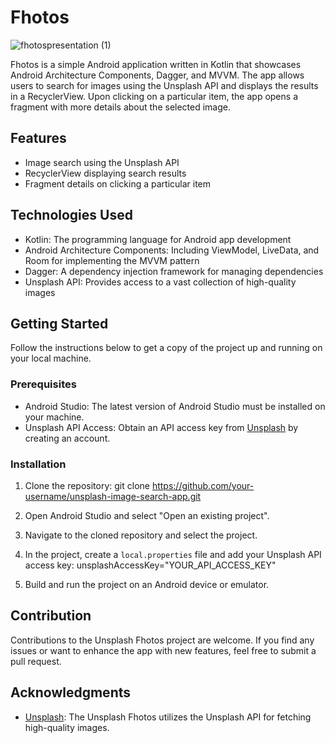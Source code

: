# Fhotos

![fhotospresentation (1)](https://github.com/rudradave1/Fhotos/assets/35660907/24efaa32-b376-4c33-9137-4d10a934c800)


Fhotos is a simple Android application written in Kotlin that showcases Android Architecture Components, Dagger, and MVVM. The app allows users to search for images using the Unsplash API and displays the results in a RecyclerView. Upon clicking on a particular item, the app opens a fragment with more details about the selected image.

## Features

- Image search using the Unsplash API
- RecyclerView displaying search results
- Fragment details on clicking a particular item

## Technologies Used

- Kotlin: The programming language for Android app development
- Android Architecture Components: Including ViewModel, LiveData, and Room for implementing the MVVM pattern
- Dagger: A dependency injection framework for managing dependencies
- Unsplash API: Provides access to a vast collection of high-quality images

## Getting Started

Follow the instructions below to get a copy of the project up and running on your local machine.

### Prerequisites

- Android Studio: The latest version of Android Studio must be installed on your machine.
- Unsplash API Access: Obtain an API access key from [Unsplash](https://unsplash.com/developers) by creating an account.

### Installation

1. Clone the repository:
   git clone https://github.com/your-username/unsplash-image-search-app.git
2. Open Android Studio and select "Open an existing project".

3. Navigate to the cloned repository and select the project.

4. In the project, create a `local.properties` file and add your Unsplash API access key:
unsplashAccessKey="YOUR_API_ACCESS_KEY"

5. Build and run the project on an Android device or emulator.

## Contribution

Contributions to the Unsplash Fhotos project are welcome. If you find any issues or want to enhance the app with new features, feel free to submit a pull request.

## Acknowledgments

- [Unsplash](https://unsplash.com/developers): The Unsplash Fhotos utilizes the Unsplash API for fetching high-quality images.

